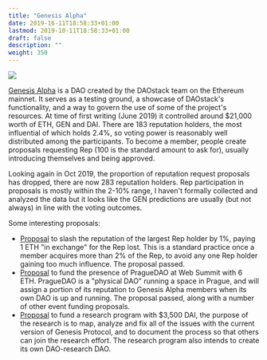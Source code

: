 ```yaml
---
title: "Genesis Alpha"
date: 2019-16-11T18:58:33+01:00
lastmod: 2019-10-11T18:58:33+01:00
draft: false
description: ""
weight: 350
---
```

![](/genesisalpha.jpg)

[Genesis Alpha](https://alchemy.daostack.io/dao/0x294f999356ed03347c7a23bcbcf8d33fa41dc830/proposals/0x28c5b9efd5bdec2c69c613d2df4b5e1b92e44a2d3c2f5092fb45187570029009) is a DAO created by the DAOstack team on the Ethereum mainnet. It serves as a testing ground, a showcase of DAOstack's functionality, and a way to govern the use of some of the project's resources. At time of first writing (June 2019) it controlled around $21,000 worth of ETH, GEN and DAI. There are 183 reputation holders, the most influential of which holds 2.4%, so voting power is reasonably well distributed among the participants. To become a member, people create proposals requesting Rep (100 is the standard amount to ask for), usually introducing themselves and being approved. 

Looking again in Oct 2019, the proportion of reputation request proposals has dropped, there are now 283 reputation holders. Rep participation in proposals is mostly within the 2-10% range, I haven't formally collected and analyzed the data but it looks like the GEN predictions are usually (but not always) in line with the voting outcomes.

Some interesting proposals:

* [Proposal](https://alchemy.daostack.io/dao/0x294f999356ed03347c7a23bcbcf8d33fa41dc830/proposal/0xbaae5be60b7cb77ddc993c2b9a754aa9ddb4e6255ba064a1926c9f0153c4a2fc) to slash the reputation of the largest Rep holder by 1%, paying 1 ETH "in exchange" for the Rep lost. This is a standard practice once a member acquires more than 2% of the Rep,  to avoid any one Rep holder gaining too much influence. The proposal passed.
* [Proposal](https://alchemy.daostack.io/dao/0x294f999356ed03347c7a23bcbcf8d33fa41dc830/proposal/0x58c4c7f510ed70055266e22fe96081fc86d4635a2db3365a1c51be09e992379b) to fund the presence of PragueDAO at Web Summit with 6 ETH. PragueDAO is a "physical DAO" running a space in Prague, and will assign a portion of its reputation to Genesis Alpha members when its own DAO is up and running. The proposal passed, along with a number of other event funding proposals.
* [Proposal](https://alchemy.daostack.io/dao/0x294f999356ed03347c7a23bcbcf8d33fa41dc830/proposal/0x9718f85ae3904cc3ec5653865cfccf313a3f845331248bc944460d9ad8927c48) to fund a research program with $3,500 DAI, the purpose of the research is to map, analyze and fix all of the issues with the current version of Genesis Protocol, and to document the process so that others can join the research effort. The research program also intends to create its own DAO-research DAO.




